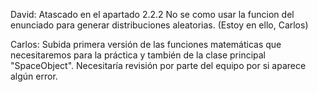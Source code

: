 
David: Atascado en el apartado 2.2.2
No se como usar la funcion del enunciado para generar distribuciones aleatorias.
(Estoy en ello, Carlos)

Carlos: Subida primera versión de las funciones matemáticas que necesitaremos para la práctica
y también de la clase principal "SpaceObject". Necesitaría revisión por parte del equipo por si
aparece algún error.
